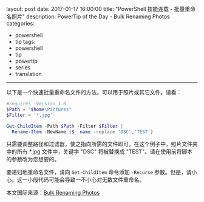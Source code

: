 ﻿layout: post
date: 2017-01-17 16:00:00
title: "PowerShell 技能连载 - 批量重命名照片"
description: PowerTip of the Day - Bulk Renaming Photos
categories:
- powershell
- tip
tags:
- powershell
- tip
- powertip
- series
- translation
---
以下是一个快速批量重命名文件的方法，可以用于照片或其它文件。请看：

```powershell
#requires -Version 1.0
$Path = "$home\Pictures"
$Filter = '*.jpg'

Get-ChildItem -Path $Path -Filter $Filter | 
  Rename-Item -NewName {$_.name -replace 'DSC','TEST'}
```

只需要调整路径和过滤器，使之指向所需的文件即可。在这个例子中，照片文件夹中的所有 *.jpg 文件中，关键字 "DSC" 将被替换成 "TEST"。请在使用前将脚本的参数改为您想要的。

要递归地重命名文件，请向 `Get-ChildItem` 命令添加 `-Recurse` 参数。但是，请小心。这一小段代码可能会导致一不小心对无数文件重命名。

<!--more-->
本文国际来源：[Bulk Renaming Photos](http://community.idera.com/powershell/powertips/b/tips/posts/bulk-renaming-photos)
